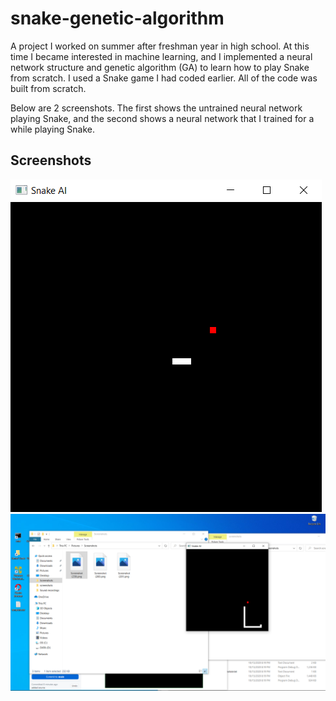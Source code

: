 # snake-genetic-algorithm

 A project I worked on summer after freshman year in high school. At this time I became interested in machine learning, and I implemented a neural network structure and genetic algorithm (GA) to learn how to play Snake from scratch. I used a Snake game I had coded earlier. All of the code was built from scratch.

Below are 2 screenshots. The first shows the untrained neural network playing Snake, and the second shows a neural network that I trained for a while playing Snake.

## Screenshots

![Alt text](screenshots/initial.png?raw=true "Untrained Player")
![Alt text](screenshots/trained.png?raw=true "Trained Player")